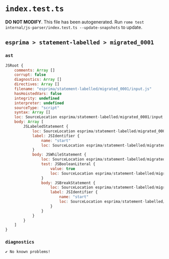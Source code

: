 # `index.test.ts`

**DO NOT MODIFY**. This file has been autogenerated. Run `rome test internal/js-parser/index.test.ts --update-snapshots` to update.

## `esprima > statement-labelled > migrated_0001`

### `ast`

```javascript
JSRoot {
	comments: Array []
	corrupt: false
	diagnostics: Array []
	directives: Array []
	filename: "esprima/statement-labelled/migrated_0001/input.js"
	hasHoistedVars: false
	integrity: undefined
	interpreter: undefined
	sourceType: "script"
	syntax: Array []
	loc: SourceLocation esprima/statement-labelled/migrated_0001/input.js 1:0-2:0
	body: Array [
		JSLabeledStatement {
			loc: SourceLocation esprima/statement-labelled/migrated_0001/input.js 1:0-1:31
			label: JSIdentifier {
				name: "start"
				loc: SourceLocation esprima/statement-labelled/migrated_0001/input.js 1:0-1:5 (start)
			}
			body: JSWhileStatement {
				loc: SourceLocation esprima/statement-labelled/migrated_0001/input.js 1:7-1:31
				test: JSBooleanLiteral {
					value: true
					loc: SourceLocation esprima/statement-labelled/migrated_0001/input.js 1:14-1:18
				}
				body: JSBreakStatement {
					loc: SourceLocation esprima/statement-labelled/migrated_0001/input.js 1:20-1:31
					label: JSIdentifier {
						name: "start"
						loc: SourceLocation esprima/statement-labelled/migrated_0001/input.js 1:26-1:31 (start)
					}
				}
			}
		}
	]
}
```

### `diagnostics`

```
✔ No known problems!

```
